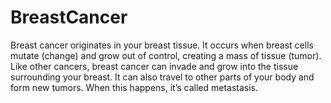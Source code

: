 # BreastCancer

Breast cancer originates in your breast tissue. It occurs when breast cells mutate (change) and grow out of control, creating a mass of tissue (tumor). Like other cancers, breast cancer can invade and grow into the tissue surrounding your breast. It can also travel to other parts of your body and form new tumors. When this happens, it’s called metastasis.
